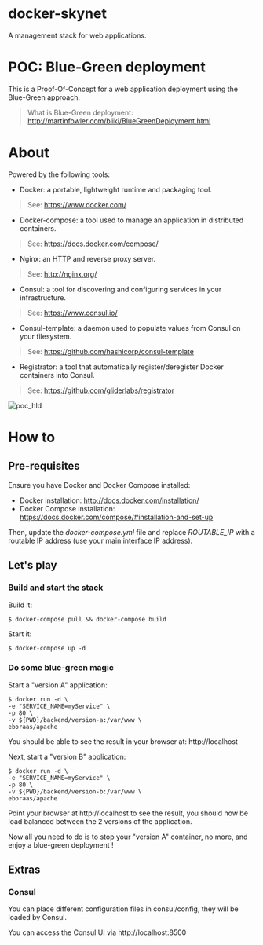 # docker-skynet

A management stack for web applications.

# POC: Blue-Green deployment

This is a Proof-Of-Concept for a web application deployment using the Blue-Green approach.

> What is Blue-Green deployment: http://martinfowler.com/bliki/BlueGreenDeployment.html

# About

Powered by the following tools:

* Docker: a portable, lightweight runtime and packaging tool.
> See: https://www.docker.com/

* Docker-compose: a tool used to manage an application in distributed containers.
> See: https://docs.docker.com/compose/

* Nginx: an HTTP and reverse proxy server.
> See: http://nginx.org/

* Consul: a tool for discovering and configuring services in your infrastructure.
> See: https://www.consul.io/

* Consul-template: a daemon used to populate values from Consul on your filesystem.
> See: https://github.com/hashicorp/consul-template

* Registrator: a tool that automatically register/deregister Docker containers into Consul.
> See: https://github.com/gliderlabs/registrator

![poc_hld][hld]

# How to

## Pre-requisites

Ensure you have Docker and Docker Compose installed:

* Docker installation: http://docs.docker.com/installation/
* Docker Compose installation: https://docs.docker.com/compose/#installation-and-set-up 

Then, update the *docker-compose.yml* file and replace *ROUTABLE_IP* with a routable IP address (use your main interface IP address).

## Let's play

### Build and start the stack

Build it:

````
$ docker-compose pull && docker-compose build
````

Start it:

````
$ docker-compose up -d
````

### Do some blue-green magic

Start a "version A" application:

````
$ docker run -d \
-e "SERVICE_NAME=myService" \
-p 80 \
-v ${PWD}/backend/version-a:/var/www \
eboraas/apache
````

You should be able to see the result in your browser at: http://localhost

Next, start a "version B" application:

````
$ docker run -d \
-e "SERVICE_NAME=myService" \
-p 80 \
-v ${PWD}/backend/version-b:/var/www \
eboraas/apache
````

Point your browser at http://localhost to see the result, you should now be load balanced between the 2 versions of the application.

Now all you need to do is to stop your "version A" container, no more, and enjoy a blue-green deployment !

## Extras

### Consul

You can place different configuration files in consul/config, they will be loaded by Consul.

You can access the Consul UI via http://localhost:8500

[hld]: https://www.lucidchart.com/publicSegments/view/5522790b-efb4-46eb-a384-590a0a00ce7d/image.png "HLD"
